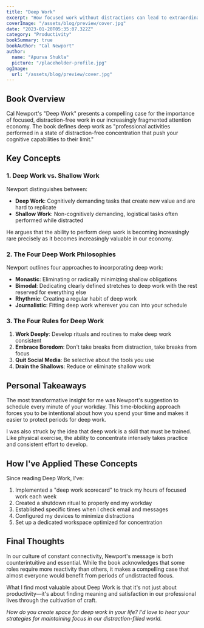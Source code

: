 ```yaml
---
title: "Deep Work"
excerpt: "How focused work without distractions can lead to extraordinary results - my takeaways from Newport's book."
coverImage: "/assets/blog/preview/cover.jpg"
date: "2023-01-20T05:35:07.322Z"
category: "Productivity"
bookSummary: true
bookAuthor: "Cal Newport"
author:
  name: "Apurva Shukla"
  picture: "/placeholder-profile.jpg"
ogImage:
  url: "/assets/blog/preview/cover.jpg"
---
```


## Book Overview

Cal Newport's "Deep Work" presents a compelling case for the importance of focused, distraction-free work in our increasingly fragmented attention economy. The book defines deep work as "professional activities performed in a state of distraction-free concentration that push your cognitive capabilities to their limit."

## Key Concepts

### 1. Deep Work vs. Shallow Work

Newport distinguishes between:
- **Deep Work**: Cognitively demanding tasks that create new value and are hard to replicate
- **Shallow Work**: Non-cognitively demanding, logistical tasks often performed while distracted

He argues that the ability to perform deep work is becoming increasingly rare precisely as it becomes increasingly valuable in our economy.

### 2. The Four Deep Work Philosophies

Newport outlines four approaches to incorporating deep work:
- **Monastic**: Eliminating or radically minimizing shallow obligations
- **Bimodal**: Dedicating clearly defined stretches to deep work with the rest reserved for everything else
- **Rhythmic**: Creating a regular habit of deep work
- **Journalistic**: Fitting deep work wherever you can into your schedule

### 3. The Four Rules for Deep Work

1. **Work Deeply**: Develop rituals and routines to make deep work consistent
2. **Embrace Boredom**: Don't take breaks from distraction, take breaks from focus
3. **Quit Social Media**: Be selective about the tools you use
4. **Drain the Shallows**: Reduce or eliminate shallow work

## Personal Takeaways

The most transformative insight for me was Newport's suggestion to schedule every minute of your workday. This time-blocking approach forces you to be intentional about how you spend your time and makes it easier to protect periods for deep work.

I was also struck by the idea that deep work is a skill that must be trained. Like physical exercise, the ability to concentrate intensely takes practice and consistent effort to develop.

## How I've Applied These Concepts

Since reading Deep Work, I've:

1. Implemented a "deep work scorecard" to track my hours of focused work each week
2. Created a shutdown ritual to properly end my workday
3. Established specific times when I check email and messages
4. Configured my devices to minimize distractions
5. Set up a dedicated workspace optimized for concentration

## Final Thoughts

In our culture of constant connectivity, Newport's message is both counterintuitive and essential. While the book acknowledges that some roles require more reactivity than others, it makes a compelling case that almost everyone would benefit from periods of undistracted focus.

What I find most valuable about Deep Work is that it's not just about productivity—it's about finding meaning and satisfaction in our professional lives through the cultivation of craft.

*How do you create space for deep work in your life? I'd love to hear your strategies for maintaining focus in our distraction-filled world.* 